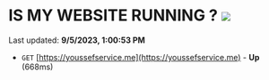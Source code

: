 # IS MY WEBSITE RUNNING ? [![](https://img.shields.io/static/v1?label=Sponsor&message=%E2%9D%A4&logo=GitHub&color=%23fe8e86)](https://github.com/sponsors/<username>)

Last updated: **9/5/2023, 1:00:53 PM**

- `GET` [https://youssefservice.me](https://youssefservice.me) - **Up** (668ms)
